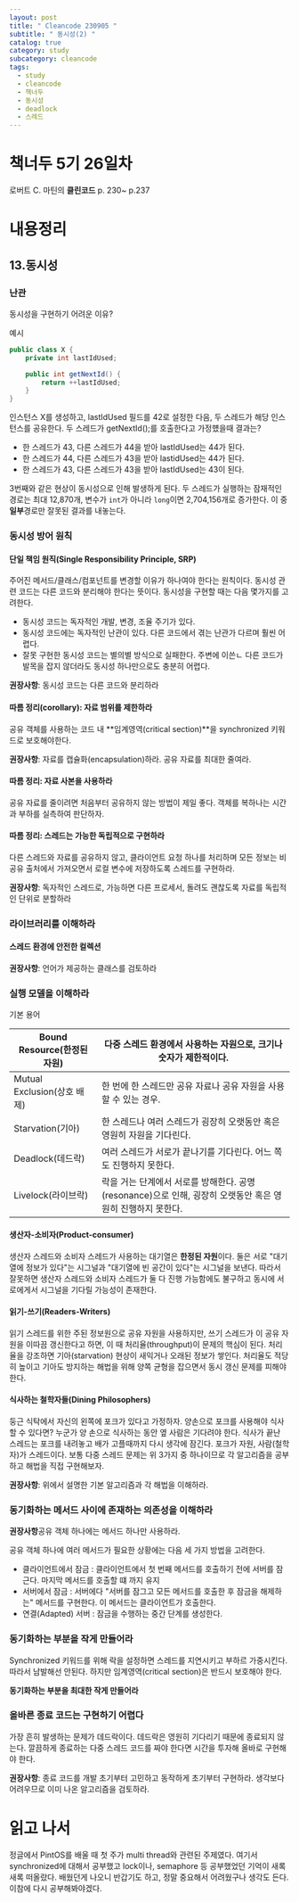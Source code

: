 ```yaml
---
layout: post
title: " Cleancode 230905 "
subtitle: " 동시성(2) "
catalog: true
category: study
subcategory: cleancode
tags:
  - study
  - cleancode
  - 책너두
  - 동시성
  - deadlock
  - 스레드
---
```


# 책너두 5기 26일차

로버트 C. 마틴의 **클린코드** p. 230~ p.237

# 내용정리

## 13.동시성

### 난관

동시성을 구현하기 어려운 이유?

예시

```java
public class X {
    private int lastIdUsed;

    public int getNextId() {
        return ++lastIdUsed;
    }
}
```

인스턴스 X를 생성하고, lastIdUsed 필드를 42로 설정한 다음, 두 스레드가 해당 인스턴스를 공유한다. 두 스레드가 getNextId();를 호출한다고 가정헀을때 결과는?

- 한 스레드가 43, 다른 스레드가 44을 받아 lastIdUsed는 44가 된다.
- 한 스레드가 44, 다른 스레드가 43을 받아 lastidUsed는 44가 된다.
- 한 스레드가 43, 다른 스레드가 43을 받아 lastIdUsed는 43이 된다.

3번째와 같은 현상이 동시성으로 인해 발생하게 된다. 두 스레드가 실행하는 잠재적인 경로는 최대 12,870개, 변수가 `int`가 아니라 `long`이면 2,704,156개로 증가한다. 이 중 **일부**경로만 잘못된 결과를 내놓는다.

### 동시성 방어 원칙

#### 단일 책임 원직(Single Responsibility Principle, SRP)

주어진 메서드/클래스/컴포넌트를 변경할 이유가 하나여야 한다는 원칙이다. 동시성 관련 코드는 다른 코드와 분리해야 한다는 뜻이다. 동시성을 구현할 때는 다음 몇가지를 고려한다.

- 동시성 코드는 독자적인 개발, 변경, 조율 주기가 있다.
- 동시성 코드에는 독자적인 난관이 있다. 다른 코드에서 겪는 난관가 다르며 훨씬 어렵다.
- 잘못 구현한 동시성 코드는 별의별 방식으로 실패한다. 주변에 이쓴ㄴ 다른 코드가 발목을 잡지 않더라도 동시성 하나만으로도 충분히 어렵다.

**권장사항**: 동시성 코드는 다른 코드와 분리하라

#### 따름 정리(corollary): 자료 범위를 제한하라

공유 객체를 사용하는 코드 내 **임계영역(critical section)**을 synchronized 키워드로 보호해야한다.

**권장사항**: 자료를 캡슐화(encapsulation)하라. 공유 자료를 최대한 줄여라.

#### 따름 정리: 자료 사본을 사용하라

공유 자료를 줄이려면 처음부터 공유하지 않는 방법이 제일 좋다. 객체를 복하나는 시간과 부하를 실측하여 판단하자.

#### 따름 정리: 스레드는 가능한 독립적으로 구현하라

다른 스레드와 자료를 공유하지 않고, 클라이언트 요청 하나를 처리하며 모든 정보는 비공유 출처에서 가져오면서 로컬 변수에 저장하도록 스레드를 구현하라.

**권장사항**: 독자적인 스레드로, 가능하면 다른 프로세서, 돌려도 괜찮도록 자료를 독립적인 단위로 분할하라

### 라이브러리를 이해하라

#### 스레드 환경에 안전한 컬렉션

**권장사항**: 언어가 제공하는 클래스를 검토하라

### 실행 모델을 이해하라

기본 용어

| Bound Resource(한정된 자원) | 다중 스레드 환경에서 사용하는 자원으로, 크기나 숫자가 제한적이다.                                          |
| --------------------------- | ---------------------------------------------------------------------------------------------------------- |
| Mutual Exclusion(상호 배제) | 한 번에 한 스레드만 공유 자료나 공유 자원을 사용할 수 있는 경우.                                           |
| Starvation(기아)            | 한 스레드나 여러 스레드가 굉장히 오랫동안 혹은 영원히 자원을 기다린다.                                     |
| Deadlock(데드락)            | 여러 스레드가 서로가 끝나기를 기다린다. 어느 쪽도 진행하지 못한다.                                         |
| Livelock(라이브락)          | 락을 거는 단계에서 서로를 방해한다. 공명(resonance)으로 인해, 굉장히 오랫동안 혹은 영원히 진행하지 못한다. |

#### 생산자-소비자(Product-consumer)

생산자 스레드와 소비자 스레드가 사용하는 대기열은 **한정된 자원**이다. 둘은 서로 "대기열에 정보가 있다"는 시그널과 "대기열에 빈 공간이 있다"는 시그널을 보낸다. 따라서 잘못하면 생산자 스레드와 소비자 스레드가 둘 다 진행 가능함에도 불구하고 동시에 서로에게서 시그널을 기다릴 가능성이 존재한다.

#### 읽기-쓰기(Readers-Writers)

읽기 스레드를 위한 주된 정보원으로 공유 자원을 사용하지만, 쓰기 스레드가 이 공유 자원을 이따끔 갱신한다고 하면, 이 때 처리율(throughput)이 문제의 핵심이 된다. 처리율을 강조하면 기아(starvation) 현상이 새익거나 오래된 정보가 쌓인다. 처리율도 적당히 높이고 기아도 방지하는 해법을 위해 양쪽 균형을 잡으면서 동시 갱신 문제를 피해야 한다.

#### 식사하는 철학자들(Dining Philosophers)

둥근 식탁에서 자신의 왼쪽에 포크가 있다고 가정하자. 양손으로 포크를 사용해야 식사할 수 있다면? 누군가 양 손으로 식사하는 동안 옆 사람은 기다려야 한다. 식사가 끝난 스레드는 포크를 내려놓고 배가 고플때까지 다시 생각에 잠긴다. 포크가 자원, 사람(철학자)가 스레드이다. 보통 다중 스레드 문제는 위 3가지 중 하나이므로 각 알고리즘을 공부하고 해법을 직접 구현해보자.

**권장사항**: 위에서 설명한 기본 알고리즘과 각 해법을 이해하라.

### 동기화하는 메서드 사이에 존재하는 의존성을 이해하라

**권장사항**공유 객체 하나에는 메서드 하나만 사용하라.

공유 객체 하나에 여러 메서드가 필요한 상황에는 다음 세 가지 방법을 고려한다.

- 클라이언트에서 잠금 : 클라이언트에서 첫 번째 메서드를 호출하기 전에 서버를 잠근다. 마지막 메서드를 호출할 떄 까지 유지
- 서버에서 잠금 : 서버에다 "서버를 잠그고 모든 메서드를 호출한 후 잠금을 해제하는" 메서드를 구현한다. 이 메서드는 클라이언트가 호출한다.
- 연결(Adapted) 서버 : 잠금을 수행하는 중간 단계를 생성한다.

### 동기화하는 부분을 작게 만들어라

Synchronized 키워드를 위해 락을 설정하면 스레드를 지연시키고 부하르 가중시킨다. 따라서 남발해선 안된다. 하지만 임계영역(critical section)은 반드시 보호해야 한다.

**동기화하는 부분을 최대한 작게 만들어라**

### 올바른 종료 코드는 구현하기 어렵다

가장 흔히 발생하는 문제가 데드락이다. 데드락은 영원히 기다리기 때문에 종료되지 않는다. 깔끔하게 종료하는 다중 스레드 코드를 짜야 한다면 시간을 투자해 올바로 구현해야 한다.

**권장사항**: 종료 코드를 개발 초기부터 고민하고 동작하게 초기부터 구현하라. 생각보다 어려우므로 이미 나온 알고리즘을 검토하라.

# 읽고 나서

정글에서 PintOS를 배울 때 첫 주가 multi thread와 관련된 주제였다. 여기서 synchronized에 대해서 공부했고 lock이나, semaphore 등 공부했었던 기억이 새록새록 떠올랐다. 배웠던게 나오니 반갑기도 하고, 정말 중요해서 어려웠구나 생각도 든다. 이참에 다시 공부해봐야겠다.
